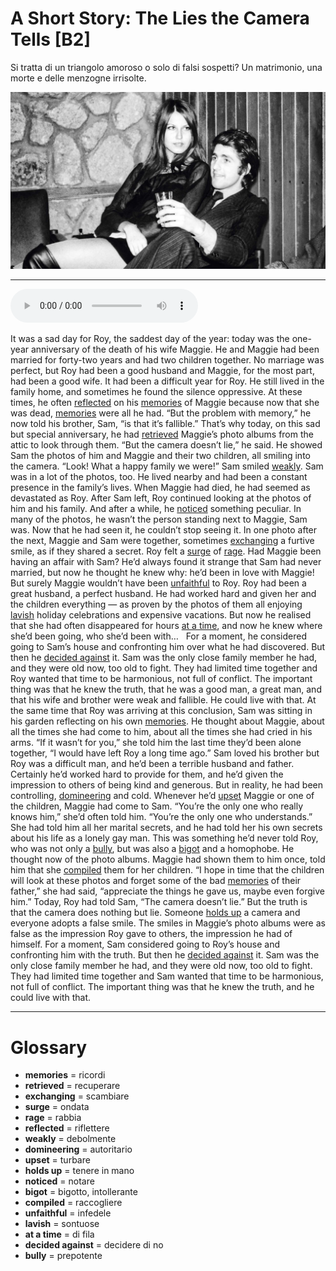 # A Short Story: The Lies the Camera Tells   [B2]

Si tratta di un triangolo amoroso o solo di falsi sospetti? Un matrimonio, una morte e delle menzogne irrisolte.

![](A%20Short%20Story%20The%20Lies%20the%20Camera%20Tells.jpg)

--------------

<div>
<audio controls autoplay>
    <source src="https:/raw.githubusercontent.com/dartie/speakup/main/2023-08/A%20Short%20Story%20The%20Lies%20the%20Camera%20Tells.mp3" type="audio/mpeg">
</audio>
</div>


It was a sad day for Roy, the saddest day of the year: today was the one-year anniversary of the death of his wife Maggie. He and Maggie had been married for forty-two years and had two children together. No marriage was perfect, but Roy had been a good husband and Maggie, for the most part, had been a good wife.
It had been a difficult year for Roy. He still lived in the family home, and sometimes he found the silence oppressive. At these times, he often [reflected](## "riflettere") on his [memories](## "ricordi") of Maggie because now that she was dead, [memories](## "ricordi") were all he had.
“But the problem with memory,” he now told his brother, Sam, “is that it’s fallible.” That’s why today, on this sad but special anniversary, he had [retrieved](## "recuperare") Maggie’s photo albums from the attic to look through them. “But the camera doesn’t lie,” he said. He showed Sam the photos of him and Maggie and their two children, all smiling into the camera. “Look! What a happy family we were!”
Sam smiled [weakly](## "debolmente"). Sam was in a lot of the photos, too. He lived nearby and had been a constant presence in the family’s lives. When Maggie had died, he had seemed as devastated as Roy.
After Sam left, Roy continued looking at the photos of him and his family. And after a while, he [noticed](## "notare") something peculiar. In many of the photos, he wasn’t the person standing next to Maggie, Sam was. Now that he had seen it, he couldn’t stop seeing it. In one photo after the next, Maggie and Sam were together, sometimes [exchanging](## "scambiare") a furtive smile, as if they shared a secret.
Roy felt a [surge](## "ondata") of [rage](## "rabbia"). Had Maggie been having an affair with Sam? He’d always found it strange that Sam had never married, but now he thought he knew why: he’d been in love with Maggie!
But surely Maggie wouldn’t have been [unfaithful](## "infedele") to Roy. Roy had been a great husband, a perfect husband. He had worked hard and given her and the children everything — as proven by the photos of them all enjoying [lavish](## "sontuose") holiday celebrations and expensive vacations. But now he realised that she had often disappeared for hours [at a time](## "di fila"), and now he knew where she’d been going, who she’d been with…
 
For a moment, he considered going to Sam’s house and confronting him over what he had discovered. But then he [decided against](## "decidere di no") it. Sam was the only close family member he had, and they were old now, too old to fight. They had limited time together and Roy wanted that time to be harmonious, not full of conflict. The important thing was that he knew the truth, that he was a good man, a great man, and that his wife and brother were weak and fallible. He could live with that.
At the same time that Roy was arriving at this conclusion, Sam was sitting in his garden reflecting on his own [memories](## "ricordi"). He thought about Maggie, about all the times she had come to him, about all the times she had cried in his arms.
“If it wasn’t for you,” she told him the last time they’d been alone together, “I would have left Roy a long time ago.”
Sam loved his brother but Roy was a difficult man, and he’d been a terrible husband and father. Certainly he’d worked hard to provide for them, and he’d given the impression to others of being kind and generous. But in reality, he had been controlling, [domineering](## "autoritario") and cold.
Whenever he’d [upset](## "turbare") Maggie or one of the children, Maggie had come to Sam.
“You’re the only one who really knows him,” she’d often told him. “You’re the only one who understands.”
She had told him all her marital secrets, and he had told her his own secrets about his life as a lonely gay man. This was something he’d never told Roy, who was not only a [bully](## "prepotente"), but was also a [bigot](## "bigotto, intollerante") and a homophobe.
He thought now of the photo albums. Maggie had shown them to him once, told him that she [compiled](## "raccogliere") them for her children.
“I hope in time that the children will look at these photos and forget some of the bad [memories](## "ricordi") of their father,” she had said, “appreciate the things he gave us, maybe even forgive him.”
Today, Roy had told Sam, “The camera doesn’t lie.” But the truth is that the camera does nothing but lie. Someone [holds up](## "tenere in mano") a camera and everyone adopts a false smile. The smiles in Maggie’s photo albums were as false as the impression Roy gave to others, the impression he had of himself.
For a moment, Sam considered going to Roy’s house and confronting him with the truth. But then he [decided against](## "decidere di no") it. Sam was the only close family member he had, and they were old now, too old to fight. They had limited time together and Sam wanted that time to be harmonious, not full of conflict. The important thing was that he knew the truth, and he could live with that.

--------------

<div style = "display:block; clear:both; page-break-after:always;"></div>

# Glossary
* **memories** = ricordi
* **retrieved** = recuperare
* **exchanging** = scambiare
* **surge** = ondata
* **rage** = rabbia
* **reflected** = riflettere
* **weakly** = debolmente
* **domineering** = autoritario
* **upset** = turbare
* **holds up** = tenere in mano
* **noticed** = notare
* **bigot** = bigotto, intollerante
* **compiled** = raccogliere
* **unfaithful** = infedele
* **lavish** = sontuose
* **at a time** = di fila
* **decided against** = decidere di no
* **bully** = prepotente
